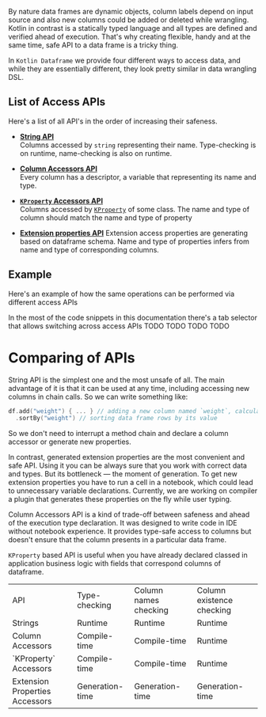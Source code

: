 [//]: # (title: Access APIs)

By nature data frames are dynamic objects, column labels depend on input source and also new columns could be added or deleted while wrangling. Kotlin in contrast is a statically typed language and all types are defined and verified ahead of execution. That's why creating flexible, handy and at the same time, safe API to a data frame is a tricky thing.

In `Kotlin Dataframe` we provide four different ways to access data, and while they are essentially different, they look pretty similar in data wrangling DSL.

## List of Access APIs
Here's a list of all API's in the order of increasing their safeness.

* [**String API**](stringApi.md) <br/>
  Columns accessed by `string` representing their name. Type-checking is on runtime, name-checking is also on runtime.

* [**Column Accessors API**](columnAccessorsApi.md) <br />
  Every column has a descriptor, a variable that representing its name and type.

* [**`KProperty` Accessors API**](KPropertiesApi.md) <br />
  Columns accessed by [`KProperty`](https://kotlinlang.org/docs/reflection.html#property-references) of some class. The name and type of column should match the name and type of property

* [**Extension properties API**](extensionPropertiesApi.md)
  Extension access properties are generating based on dataframe schema. Name and type of properties infers from name and type of corresponding columns.

## Example
Here's an example of how the same operations can be performed via different access APIs

<note>
In the most of the code snippets in this documentation there's a tab selector that allows switching across access APIs
</note>

<tabs>
    <tab title="Strings">
        TODO
    </tab>
    <tab title="Accessors">
        TODO
    </tab>
    <tab title = "KProperties">
        TODO
    </tab>
    <tab title = "Generated Properties">
        TODO
    </tab>
</tabs>

# Comparing of APIs
String API is the simplest one and the most unsafe of all. The main advantage of it is that it can be used at any time, including accessing new columns in chain calls. So we can write something like:
```kotlin
df.add("weight") { ... } // adding a new column named `weight`, calculated by some expression
  .sortBy("weight") // sorting data frame rows by its value
```
So we don't need to interrupt a method chain and declare a column accessor or generate new properties.

In contrast, generated extension properties are the most convenient and safe API. Using it you can be always sure that you work with correct data and types. But its bottleneck — the moment of generation. To get new extension properties you have to run a cell in a notebook, which could lead to unnecessary variable declarations. Currently, we are working on compiler a plugin that generates these properties on the fly while user typing.

Column Accessors API is a kind of trade-off between safeness and ahead of the execution type declaration. It was designed to write code in IDE without notebook experience. It provides type-safe access to columns but doesn't ensure that the column presents in a particular data frame.

`KProperty` based API is useful when you have already declared classed in application business logic with fields that correspond columns of dataframe.

<table>
    <tr>
        <td> API </td>
        <td> Type-checking </td>
        <td> Column names checking </td>
        <td> Column existence checking </td>
    </tr>
    <tr>
        <td> Strings </td>
        <td> Runtime </td>
        <td> Runtime </td>
        <td> Runtime </td>
    </tr>
    <tr>
        <td> Column Accessors </td>
        <td> Compile-time </td>
        <td> Compile-time </td>
        <td> Runtime </td>
    </tr>
    <tr>
        <td> `KProperty` Accessors </td>
        <td> Compile-time </td>
        <td> Compile-time </td>
        <td> Runtime </td>
    </tr>
    <tr>
        <td> Extension Properties Accessors </td>
        <td> Generation-time </td>
        <td> Generation-time </td>
        <td> Generation-time </td>
    </tr>
</table>
